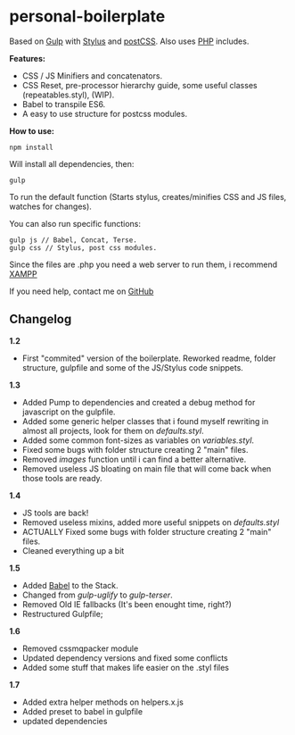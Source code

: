 # personal-boilerplate

Based on  [Gulp](http://gulpjs.com/) with [Stylus](http://stylus-lang.com/) and [postCSS](http://postcss.org/).
Also uses [PHP](https://secure.php.net/) includes.


**Features:**

 - CSS / JS Minifiers and concatenators.
 - CSS Reset, pre-processor hierarchy guide, some useful classes (repeatables.styl), (WIP).
 - Babel to transpile ES6.
 - A easy to use structure for postcss modules.

**How to use:**

    npm install

Will install all dependencies, then:

    gulp

 To run the default function (Starts stylus, creates/minifies CSS and JS files, watches for changes).

You can also run specific functions:

    gulp js // Babel, Concat, Terse.
    gulp css // Stylus, post css modules.

Since the files are .php you need a web server to run them, i recommend [XAMPP](https://www.apachefriends.org/pt_br/index.html)


If you need help, contact me on [GitHub]('https://github.com/drunksheep')


## Changelog ##

**1.2**

- First "commited" version of the boilerplate. Reworked readme, folder structure, gulpfile and some of the JS/Stylus code snippets.

 **1.3**

- Added Pump to dependencies and created a debug method for javascript on the gulpfile.
- Added some generic helper classes that i found myself rewriting in almost all projects, look for them on _defaults.styl_.
- Added some common font-sizes as variables on _variables.styl_.
- Fixed some bugs with folder structure creating 2 "main" files.
- Removed _images_ function until i can find a better alternative.
- Removed useless JS bloating on main file that will come back when those tools are ready.

 **1.4**

- JS tools are back!
- Removed useless mixins, added more useful snippets on _defaults.styl_
- ACTUALLY Fixed some bugs with folder structure creating 2 "main" files.
- Cleaned everything up a bit

**1.5**

- Added [Babel]('https://babeljs.io/') to the Stack.
- Changed from _gulp-uglify_ to _gulp-terser_.
- Removed Old IE fallbacks (It's been enought time, right?)
- Restructured Gulpfile;

**1.6**
- Removed cssmqpacker module
- Updated dependency versions and fixed some conflicts
- Added some stuff that makes life easier on the .styl files

**1.7**
- Added extra helper methods on helpers.x.js
- Added preset to babel in gulpfile
- updated dependencies
